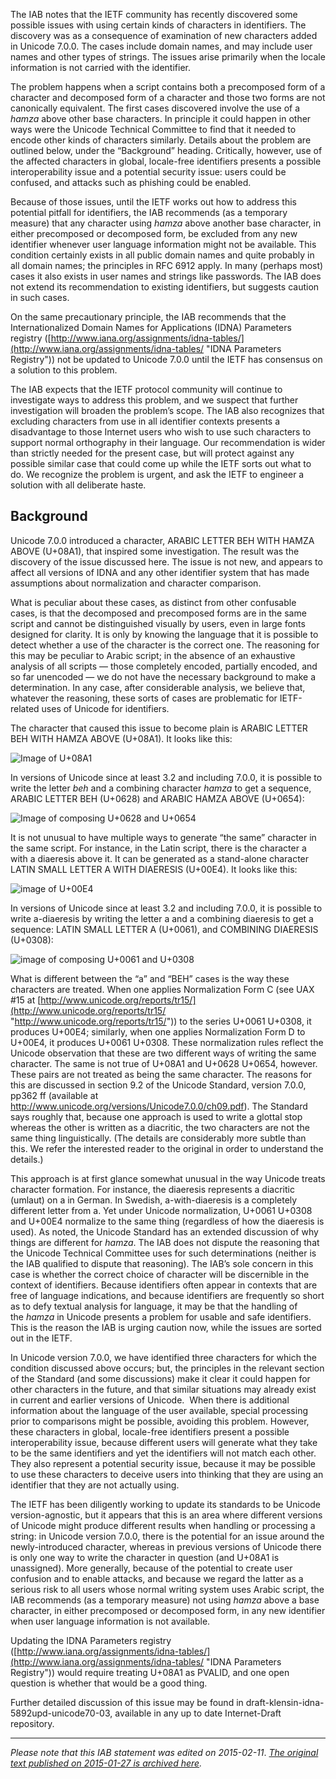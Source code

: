
The IAB notes that the IETF community has recently discovered some possible issues with using certain kinds of characters in identifiers. The discovery was as a consequence of examination of new characters added in Unicode 7.0.0. The cases include domain names, and may include user names and other types of strings. The issues arise primarily when the locale information is not carried with the identifier.


The problem happens when a script contains both a precomposed form of a character and decomposed form of a character and those two forms are not canonically equivalent. The first cases discovered involve the use of a *hamza* above other base characters. In principle it could happen in other ways were the Unicode Technical Committee to find that it needed to encode other kinds of characters similarly. Details about the problem are outlined below, under the “Background” heading. Critically, however, use of the affected characters in global, locale-free identifiers presents a possible interoperability issue and a potential security issue: users could be confused, and attacks such as phishing could be enabled.


Because of those issues, until the IETF works out how to address this potential pitfall for identifiers, the IAB recommends (as a temporary measure) that any character using *hamza* above another base character, in either precomposed or decomposed form, be excluded from any new identifier whenever user language information might not be available. This condition certainly exists in all public domain names and quite probably in all domain names; the principles in RFC 6912 apply. In many (perhaps most) cases it also exists in user names and strings like passwords. The IAB does not extend its recommendation to existing identifiers, but suggests caution in such cases.


On the same precautionary principle, the IAB recommends that the Internationalized Domain Names for Applications (IDNA) Parameters registry ([http://www.iana.org/assignments/idna-tables/](http://www.iana.org/assignments/idna-tables/ "IDNA Parameters Registry")) not be updated to Unicode 7.0.0 until the IETF has consensus on a solution to this problem.


The IAB expects that the IETF protocol community will continue to investigate ways to address this problem, and we suspect that further investigation will broaden the problem’s scope. The IAB also recognizes that excluding characters from use in all identifier contexts presents a disadvantage to those Internet users who wish to use such characters to support normal orthography in their language. Our recommendation is wider than strictly needed for the present case, but will protect against any possible similar case that could come up while the IETF sorts out what to do. We recognize the problem is urgent, and ask the IETF to engineer a solution with all deliberate haste.


Background
----------


Unicode 7.0.0 introduced a character, ARABIC LETTER BEH WITH HAMZA ABOVE (U+08A1), that inspired some investigation. The result was the discovery of the issue discussed here. The issue is not new, and appears to affect all versions of IDNA and any other identifier system that has made assumptions about normalization and character comparison.


What is peculiar about these cases, as distinct from other confusable cases, is that the decomposed and precomposed forms are in the same script and cannot be distinguished visually by users, even in large fonts designed for clarity. It is only by knowing the language that it is possible to detect whether a use of the character is the correct one. The reasoning for this may be peculiar to Arabic script; in the absence of an exhaustive analysis of all scripts — those completely encoded, partially encoded, and so far unencoded — we do not have the necessary background to make a determination. In any case, after considerable analysis, we believe that, whatever the reasoning, these sorts of cases are problematic for IETF-related uses of Unicode for identifiers.


The character that caused this issue to become plain is ARABIC LETTER BEH WITH HAMZA ABOVE (U+08A1). It looks like this:


![Image of U+08A1](/wp-content/IAB-uploads/2015/01/beh-hamza-precompose.png)


In versions of Unicode since at least 3.2 and including 7.0.0, it is possible to write the letter *beh* and a combining character *hamza* to get a sequence, ARABIC LETTER BEH (U+0628) and ARABIC HAMZA ABOVE (U+0654):


![Image of composing U+0628 and U+0654](/wp-content/IAB-uploads/2015/01/beh-hamza-compose.png)


It is not unusual to have multiple ways to generate “the same” character in the same script. For instance, in the Latin script, there is the character a with a diaeresis above it. It can be generated as a stand-alone character LATIN SMALL LETTER A WITH DIAERESIS (U+00E4). It looks like this:


![image of U+00E4](/wp-content/IAB-uploads/2015/01/a-diaeresis-precompose.png)


In versions of Unicode since at least 3.2 and including 7.0.0, it is possible to write a-diaeresis by writing the letter a and a combining diaeresis to get a sequence: LATIN SMALL LETTER A (U+0061), and COMBINING DIAERESIS (U+0308):


![image of composing U+0061 and U+0308](/wp-content/IAB-uploads/2015/01/a-diaeresis-compose.png)


What is different between the “a” and “BEH” cases is the way these characters are treated. When one applies Normalization Form C (see UAX #15 at [http://www.unicode.org/reports/tr15/](http://www.unicode.org/reports/tr15/ "http://www.unicode.org/reports/tr15/")) to the series U+0061 U+0308, it produces U+00E4; similarly, when one applies Normalization Form D to U+00E4, it produces U+0061 U+0308. These normalization rules reflect the Unicode observation that these are two different ways of writing the same character. The same is not true of U+08A1 and U+0628 U+0654, however. These pairs are not treated as being the same character. The reasons for this are discussed in section 9.2 of the Unicode Standard, version 7.0.0, pp362 ff (available at <http://www.unicode.org/versions/Unicode7.0.0/ch09.pdf>). The Standard says roughly that, because one approach is used to write a glottal stop whereas the other is written as a diacritic, the two characters are not the same thing linguistically. (The details are considerably more subtle than this. We refer the interested reader to the original in order to understand the details.)


This approach is at first glance somewhat unusual in the way Unicode treats character formation. For instance, the diaeresis represents a diacritic (umlaut) on a in German. In Swedish, a-with-diaeresis is a completely different letter from a. Yet under Unicode normalization, U+0061 U+0308 and U+00E4 normalize to the same thing (regardless of how the diaeresis is used). As noted, the Unicode Standard has an extended discussion of why things are different for *hamza*. The IAB does not dispute the reasoning that the Unicode Technical Committee uses for such determinations (neither is the IAB qualified to dispute that reasoning). The IAB’s sole concern in this case is whether the correct choice of character will be discernible in the context of identifiers. Because identifiers often appear in contexts that are free of language indications, and because identifiers are frequently so short as to defy textual analysis for language, it may be that the handling of the *hamza* in Unicode presents a problem for usable and safe identifiers. This is the reason the IAB is urging caution now, while the issues are sorted out in the IETF.


In Unicode version 7.0.0, we have identified three characters for which the condition discussed above occurs; but, the principles in the relevant section of the Standard (and some discussions) make it clear it could happen for other characters in the future, and that similar situations may already exist in current and earlier versions of Unicode.  When there is additional information about the language of the user available, special processing prior to comparisons might be possible, avoiding this problem. However, these characters in global, locale-free identifiers present a possible interoperability issue, because different users will generate what they take to be the same identifiers and yet the identifiers will not match each other. They also represent a potential security issue, because it may be possible to use these characters to deceive users into thinking that they are using an identifier that they are not actually using.


The IETF has been diligently working to update its standards to be Unicode version-agnostic, but it appears that this is an area where different versions of Unicode might produce different results when handling or processing a string: in Unicode version 7.0.0, there is the potential for an issue around the newly-introduced character, whereas in previous versions of Unicode there is only one way to write the character in question (and U+08A1 is unassigned). More generally, because of the potential to create user confusion and to enable attacks, and because we regard the latter as a serious risk to all users whose normal writing system uses Arabic script, the IAB recommends (as a temporary measure) not using *hamza* above a base character, in either precomposed or decomposed form, in any new identifier when user language information is not available.


Updating the IDNA Parameters registry ([http://www.iana.org/assignments/idna-tables/](http://www.iana.org/assignments/idna-tables/ "IDNA Parameters Registry")) would require treating U+08A1 as PVALID, and one open question is whether that would be a good thing.


Further detailed discussion of this issue may be found in draft-klensin-idna-5892upd-unicode70-03, available in any up to date Internet-Draft repository.




---


*Please note that this IAB statement was edited on 2015-02-11*. *[The original text published on 2015-01-27 is archived here](https://www.iab.org/documents/correspondence-reports-documents/2015-2/iab-statement-on-identifiers-and-unicode-7-0-0/archive/ "IAB Statement on Identifiers and Unicode 7.0.0 (archive)").*


